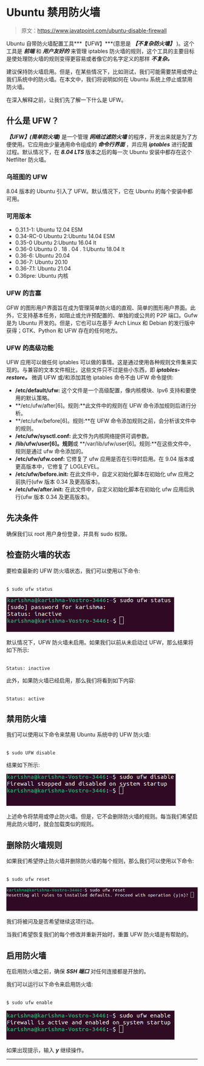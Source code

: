# Ubuntu 禁用防火墙

> 原文：<https://www.javatpoint.com/ubuntu-disable-firewall>

Ubuntu 自带防火墙配置工具***【UFW】***(意思是 ***【不复杂防火墙】*** )。这个工具是 ***前端*** 和 ***用户友好的*** 来管理 iptables 防火墙的规则，这个工具的主要目标是使处理防火墙的规则变得更容易或者像它的名字定义的那样 ***不复杂。***

建议保持防火墙启用。但是，在某些情况下，比如测试，我们可能需要禁用或停止我们系统中的防火墙。在本文中，我们将说明如何在 Ubuntu 系统上停止或禁用防火墙。

在深入解释之前，让我们先了解一下什么是 UFW。

## 什么是 UFW？

***【UFW】(简单防火墙)*** 是一个管理 ***网络过滤防火墙*** 的程序，开发出来就是为了方便使用。它应用由少量通用命令组成的 ***命令行界面*** ，并应用 ***iptables*** 进行配置过程。默认情况下，在 ***8.04 LTS*** 版本之后的每一次 Ubuntu 安装中都存在这个 Netfilter 防火墙。

### 乌班图的 UFW

8.04 版本的 Ubuntu 引入了 UFW。默认情况下，它在 Ubuntu 的每个安装中都可用。

### 可用版本

*   0.31.1-1: Ubuntu 12.04 ESM
*   0.34-RC-0 Ubuntu 2:Ubuntu 14.04 ESM
*   0.35-0 Ubuntu 2:Ubuntu 16.04 lt
*   0.36-0 Ubuntu 0 . 18 . 04 . 1:Ubuntu 18.04 lt
*   0.36-6: Ubuntu 20.04
*   0.36-7: Ubuntu 20.10
*   0.36-7.1: Ubuntu 21.04
*   0.36pre: Ubuntu 内核

### UFW 的吉塞

GFW 的图形用户界面旨在成为管理简单防火墙的直观、简单的图形用户界面。此外，它支持基本任务，如阻止或允许预配置的、单独的或公共的 P2P 端口。Gufw 是为 Ubuntu 开发的。但是，它也可以在基于 Arch Linux 和 Debian 的发行版中获得；GTK、Python 和 UFW 存在的任何地方。

### UFW 的高级功能

UFW 应用可以做任何 iptables 可以做的事情。这是通过使用各种规则文件集来实现的。与兼容的文本文件相比，这些文件只不过是些小东西，即 ***iptables-restore。*** 微调 UFW 或/和添加其他 iptables 命令不由 UFW 命令提供:

*   **/etc/default/ufw:** 这个文件是一个高级配置，像内核模块、Ipv6 支持和要使用的默认策略。
*   **/etc/ufw/after[6]。规则:**此文件中的规则在 UFW 命令添加规则后进行分析。
*   **/etc/ufw/before[6]。规则:**在 UFW 命令添加规则之前，会分析该文件中的规则。
*   **/etc/ufw/sysctl.conf:** 此文件为内核网络提供可调参数。
*   **/lib/ufw/user[6]。规则**或 **/var/lib/ufw/user[6]。规则:**在这些文件中，规则是通过 ufw 命令添加的。
*   **/etc/ufw/ufw.conf:** 它修复了 ufw 应用是否在引导时启用。在 9.04 版本或更高版本中，它修复了 LOGLEVEL。
*   **/etc/ufw/before.init:** 在此文件中，自定义初始化脚本在初始化 ufw 应用之前执行(ufw 版本 0.34 及更高版本)。
*   **/etc/ufw/after.init:** 在此文件中，自定义初始化脚本在初始化 ufw 应用后执行(ufw 版本 0.34 及更高版本)。

## 先决条件

确保我们以 root 用户身份登录，并具有 sudo 权限。

## 检查防火墙的状态

要检查最新的 UFW 防火墙状态，我们可以使用以下命令:

```

$ sudo ufw status

```

![Ubuntu Disable Firewall](img/8b8b49a8c64d01cf62fae994a55e9036.png)

默认情况下，UFW 防火墙未启用。如果我们以前从未启动过 UFW，那么结果将如下所示:

```

Status: inactive

```

此外，如果防火墙已经启用，那么我们将看到如下内容:

```

Status: active

```

## 禁用防火墙

我们可以使用以下命令来禁用 Ubuntu 系统中的 UFW 防火墙:

```

$ sudo UFW disable

```

结果如下所示:

![Ubuntu Disable Firewall](img/d525c86a14913f750761229527ab0842.png)

上述命令将禁用或停止防火墙。但是，它不会删除防火墙的规则。每当我们希望启用此防火墙时，就会加载类似的规则。

## 删除防火墙规则

如果我们希望停止防火墙并删除防火墙的每个规则，那么我们可以使用以下命令:

```

$ sudo ufw reset

```

![Ubuntu Disable Firewall](img/b9de1ab09825686e90fac12e4af1c561.png)

我们将被问及是否希望继续这项行动。

当我们希望恢复我们的每个修改并重新开始时，重置 UFW 防火墙是有帮助的。

## 启用防火墙

在启用防火墙之前，确保 ***SSH 端口*** 对任何连接都是开放的。

我们可以运行以下命令来启用防火墙:

```

$ sudo ufw enable

```

![Ubuntu Disable Firewall](img/52b5f5f1051b02dce19772c8009777e7.png)

如果出现提示，输入 ***y*** 继续操作。

* * *